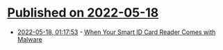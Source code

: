 # [Published on 2022-05-18](index.md)

* [2022-05-18, 01:17:53](https://news.ycombinator.com/item?id=31418208) - [When Your Smart ID Card Reader Comes with Malware](https://krebsonsecurity.com/2022/05/when-your-smart-id-card-reader-comes-with-malware/)
